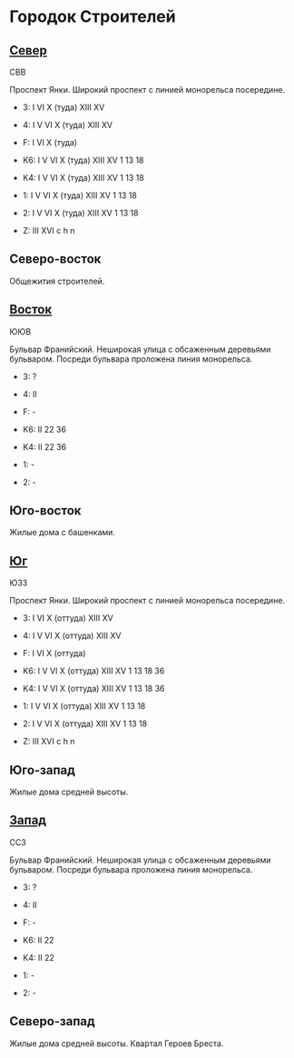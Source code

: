# Городок Строителей

## [Север](./10600060.md)

СВВ

Проспект Янки.
Широкий проспект с линией монорельса посередине.

* 3:    I   VI  X (туда)  XIII    XV
* 4:    I   V   VI  X (туда)  XIII    XV
* F:    I   VI  X (туда)

* K6:   I   V   VI  X (туда)    XIII    XV
        1   13  18
* K4:   I   V   VI  X (туда)    XIII    XV
        1   13  18
* 1:    I   V   VI  X (туда)    XIII    XV
        1   13  18
* 2:    I   V   VI  X (туда)    XIII    XV
        1   13  18

* Z:    III XVI
        c   h   n

## Северо-восток

Общежития строителей.

## [Восток](./10610065.md)

ЮЮВ

Бульвар Франийский.
Неширокая улица с обсаженным деревьями бульваром.
Посреди бульвара проложена линия монорельса.

* 3:    ?
* 4:    II
* F:    -

* K6:   II
        22  36
* K4:   II
        22  36
* 1:    -
* 2:    -

## Юго-восток

Жилые дома с башенками.

## [Юг](./10600070.md)

ЮЗЗ

Проспект Янки.
Широкий проспект с линией монорельса посередине.

* 3:    I   VI  X (оттуда)  XIII    XV
* 4:    I   V   VI  X (оттуда)  XIII    XV
* F:    I   VI  X (оттуда)

* K6:   I   V   VI  X (оттуда)  XIII    XV
        1   13  18  36
* K4:   I   V   VI  X (оттуда)  XIII    XV
        1   13  18  36
* 1:    I   V   VI  X (оттуда)  XIII    XV
        1   13  18
* 2:    I   V   VI  X (оттуда)  XIII    XV
        1   13  18

* Z:    III XVI
        c   h   n

## Юго-запад

Жилые дома средней высоты.

## [Запад](./10590065.md)

ССЗ

Бульвар Франийский.
Неширокая улица с обсаженным деревьями бульваром.
Посреди бульвара проложена линия монорельса.

* 3:    ?
* 4:    II
* F:    -

* K6:   II
        22
* K4:   II
        22
* 1:    -
* 2:    -

## Северо-запад

Жилые дома средней высоты.
Квартал Героев Бреста.
